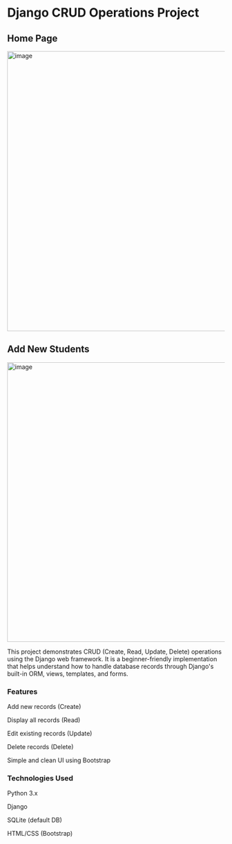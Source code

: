  <h1>Django CRUD Operations Project</h1>
 <h2>Home Page</h2>
<img width="1365" height="647" alt="image" src="https://github.com/user-attachments/assets/0fa53e2f-4022-4cc8-9e52-04283b56cadd" />
<h2>Add New Students</h2>
<img width="1364" height="646" alt="image" src="https://github.com/user-attachments/assets/47e10aa0-01cd-46d6-a7f8-725ff62c415e" />

This project demonstrates CRUD (Create, Read, Update, Delete) operations using the Django web framework. It is a beginner-friendly implementation that helps understand how to handle database records through Django's built-in ORM, views, templates, and forms.
<h3>Features</h3>
Add new records (Create)

Display all records (Read)

Edit existing records (Update)

Delete records (Delete)

Simple and clean UI using Bootstrap

<h3>Technologies Used</h3>

Python 3.x

Django

SQLite (default DB)

HTML/CSS (Bootstrap)
